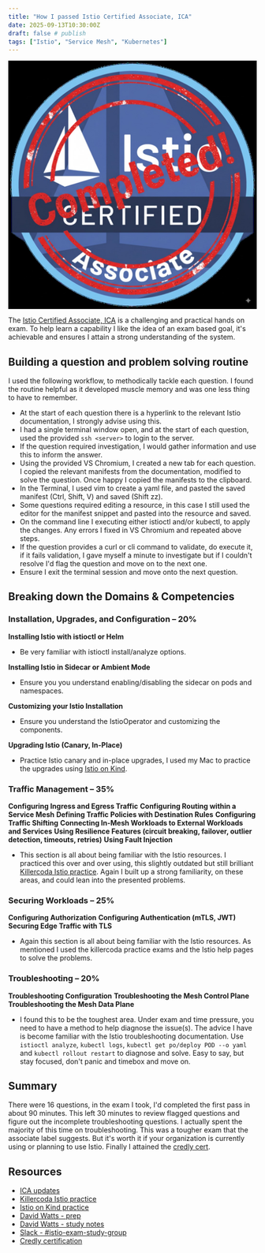 ```yaml
---
title: "How I passed Istio Certified Associate, ICA"
date: 2025-09-13T10:30:00Z
draft: false # publish
tags: ["Istio", "Service Mesh", "Kubernetes"]
---
```


<img src="ica.jpg" alt="ICA attained" style="display: block; margin: auto;">

The [Istio Certified Associate, ICA](https://training.linuxfoundation.org/certification/istio-certified-associate-ica/) is a challenging and practical hands on exam. To help learn a capability I like the idea of an exam based goal, it's achievable and ensures I attain a strong understanding of the system.

## Building a question and problem solving routine
I used the following workflow, to methodically tackle each question. I found the routine helpful as it developed muscle memory and was one less thing to have to remember. 

- At the start of each question there is a hyperlink to the relevant Istio documentation, I strongly advise using this.
- I had a single terminal window open, and at the start of each question, used the provided `ssh <server>` to login to the server.
- If the question required investigation, I would gather information and use this to inform the answer.
- Using the provided VS Chromium, I created a new tab for each question. I copied the relevant manifests from the documentation, modified to solve the question. Once happy I copied the manifests to the clipboard.
- In the Terminal, I used vim to create a yaml file, and pasted the saved manifest (Ctrl, Shift, V) and saved (Shift zz).
- Some questions required editing a resource, in this case I still used the editor for the manifest snippet and pasted into the resource and saved.
- On the command line I executing either istioctl and/or kubectl, to apply the changes. Any errors I fixed in VS Chromium and repeated above steps.
- If the question provides a curl or cli command to validate, do execute it, if it fails validation, I gave myself a minute to investigate but if I couldn't resolve I'd flag the question and move on to the next one.
- Ensure I exit the terminal session and move onto the next question.

## Breaking down the Domains & Competencies


### Installation, Upgrades, and Configuration – 20%


**Installing Istio with istioctl or Helm**

- Be very familiar with istioctl install/analyze options.

**Installing Istio in Sidecar or Ambient Mode**

- Ensure you you understand enabling/disabling the sidecar on pods and namespaces. 

**Customizing your Istio Installation**

- Ensure you understand the IstioOperator and customizing the components.

**Upgrading Istio (Canary, In-Place)**

- Practice Istio canary and in-place upgrades, I used my Mac to practice the upgrades using [Istio on Kind](http://github.com/tomconn/istio-on-kind).


### Traffic Management – 35%


**Configuring Ingress and Egress Traffic**
**Configuring Routing within a Service Mesh**
**Defining Traffic Policies with Destination Rules**
**Configuring Traffic Shifting**
**Connecting In-Mesh Workloads to External Workloads and Services**
**Using Resilience Features (circuit breaking, failover, outlier detection, timeouts, retries)**
**Using Fault Injection**

- This section is all about being familiar with the Istio resources. I practiced this over and over using, this slightly outdated but still brilliant [Killercoda Istio practice](https://killercoda.com/ica). Again I built up a strong familiarity, on these areas, and could lean into the presented problems. 

### Securing Workloads – 25% 


**Configuring Authorization**
**Configuring Authentication (mTLS, JWT)**
**Securing Edge Traffic with TLS**

- Again this section is all about being familiar with the Istio resources. As mentioned I used the killercoda practice exams and the Istio help pages to solve the problems.

### Troubleshooting – 20%


**Troubleshooting Configuration**
**Troubleshooting the Mesh Control Plane**
**Troubleshooting the Mesh Data Plane**

- I found this to be the toughest area. Under exam and time pressure, you need to have a method to help diagnose the issue(s). The advice I have is become familiar with the Istio troubleshooting documentation. Use `istioctl analyze`, `kubectl logs`, `kubectl get po/deploy POD --o yaml` and `kubectl rollout restart` to diagnose and solve. Easy to say, but stay focused, don't panic and timebox and move on. 

## Summary

There were 16 questions, in the exam I took, I'd completed the first pass in about 90 minutes. This left 30 minutes to review flagged questions and figure out the incomplete troubleshooting questions. I actually spent the majority of this time on troubleshooting.
This was a tougher exam that the associate label suggests. But it's worth it if your organization is currently using or planning to use Istio.
Finally I attained the [credly cert](https://www.credly.com/badges/42e6f473-35a6-4623-9dbe-7173b6126ac5/linked_in_profile).

## Resources

* [ICA updates](https://training.linuxfoundation.org/istio-certified-associate-ica-program-changes)
* [Killercoda Istio practice](https://killercoda.com/ica)
* [Istio on Kind practice](http://github.com/tomconn/istio-on-kind)
* [David Watts - prep](https://medium.com/@wattsdave/istio-certified-associate-ica-exam-prep-51b59bdd372f)
* [David Watts - study notes](https://medium.com/@wattsdave/istio-certified-associate-ica-exam-prep-51b59bdd372f)
* [Slack - #istio-exam-study-group](https://cloud-native.slack.com/archives/C05TRTYKZH9)
* [Credly certification](https://www.credly.com/badges/42e6f473-35a6-4623-9dbe-7173b6126ac5/linked_in_profile)